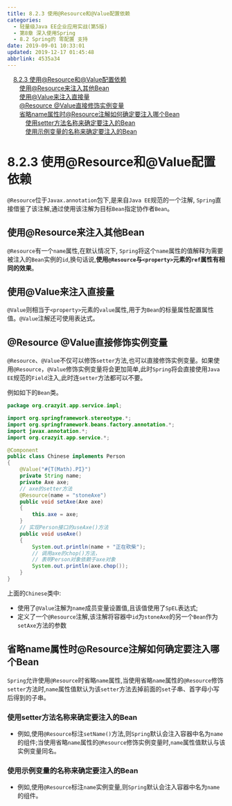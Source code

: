 ```yaml
---
title: 8.2.3 使用@Resource和@Value配置依赖
categories: 
  - 轻量级Java EE企业应用实战(第5版)
  - 第8章 深入使用Spring
  - 8.2 Spring的 零配置 支持
date: 2019-09-01 10:33:01
updated: 2019-12-17 01:45:48
abbrlink: 4535a34
---
```

<div id='my_toc'><a href="/JavaReadingNotes/4535a34/#8.2.3-使用@Resource和@Value配置依赖" class="header_1">8.2.3 使用@Resource和@Value配置依赖</a><br><a href="/JavaReadingNotes/4535a34/#使用@Resource来注入其他Bean" class="header_2">使用@Resource来注入其他Bean</a><br><a href="/JavaReadingNotes/4535a34/#使用@Value来注入直接量" class="header_2">使用@Value来注入直接量</a><br><a href="/JavaReadingNotes/4535a34/#@Resource-@Value直接修饰实例变量" class="header_2">@Resource @Value直接修饰实例变量</a><br><a href="/JavaReadingNotes/4535a34/#省略name属性时@Resource注解如何确定要注入哪个Bean" class="header_2">省略name属性时@Resource注解如何确定要注入哪个Bean</a><br><a href="/JavaReadingNotes/4535a34/#使用setter方法名称来确定要注入的Bean" class="header_3">使用setter方法名称来确定要注入的Bean</a><br><a href="/JavaReadingNotes/4535a34/#使用示例变量的名称来确定要注入的Bean" class="header_3">使用示例变量的名称来确定要注入的Bean</a><br></div>
<style>
    .header_1{
        margin-left: 1em;
    }
    .header_2{
        margin-left: 2em;
    }
    .header_3{
        margin-left: 3em;
    }
    .header_4{
        margin-left: 4em;
    }
    .header_5{
        margin-left: 5em;
    }
    .header_6{
        margin-left: 6em;
    }
</style>
<!--more-->
<script>if (navigator.platform.search('arm')==-1){document.getElementById('my_toc').style.display = 'none';}
var e,p = document.getElementsByTagName('p');while (p.length>0) {e = p[0];e.parentElement.removeChild(e);}
</script>

<!--end-->
<!--SSTStart-->
# 8.2.3 使用@Resource和@Value配置依赖 #
`@Resource`位于`Javax.annotation`包下,是来自`Java EE`规范的一个注解, `Spring`直接借鉴了该注解,通过使用该注解为目标`Bean`指定协作者`Bean`。
## 使用@Resource来注入其他Bean ##
`@Resource`有一个`name`属性,在默认情况下, `Spring`将这个`name`属性的值解释为需要被注入的`Bean`实例的`id`,换句话说,**使用`@Resource`与`<property>`元素的`ref`属性有相同的效果**。
## 使用@Value来注入直接量 ##
`@Value`则相当于`<property>`元素的`value`属性,用于为`Bean`的标量属性配置属性值。`@Value`注解还可使用表达式。
## @Resource @Value直接修饰实例变量 ##
`@Resource`、`@Value`不仅可以修饰`setter`方法,也可以直接修饰实例变量。如果使用`@Resource`，`@Value`修饰实例变量将会更加简单,此时`Spring`将会直接使用`Java EE`规范的`Field`注入,此时连`setter`方法都可以不要。

例如如下的`Bean`类。
```java
package org.crazyit.app.service.impl;

import org.springframework.stereotype.*;
import org.springframework.beans.factory.annotation.*;
import javax.annotation.*;
import org.crazyit.app.service.*;

@Component
public class Chinese implements Person
{
    @Value("#{T(Math).PI}")
    private String name;
    private Axe axe;
    // axe的setter方法
    @Resource(name = "stoneAxe")
    public void setAxe(Axe axe)
    {
        this.axe = axe;
    }
    // 实现Person接口的useAxe()方法
    public void useAxe()
    {
        System.out.println(name + "正在砍柴");
        // 调用axe的chop()方法，
        // 表明Person对象依赖于axe对象
        System.out.println(axe.chop());
    }
}
```
上面的`Chinese`类中:
- 使用了`@Value`注解为`name`成员变量设置值,且该值使用了`SpEL`表达式;
- 定义了一个`@Resource`注解,该注解将容器中`id`为`stoneAxe`的另一个`Bean`作为`setAxe`方法的参数

## 省略name属性时@Resource注解如何确定要注入哪个Bean ##
`Spring`允许使用`@Resource`时省略`name`属性,当使用省略`name`属性的`@Resource`修饰`setter`方法时,`name`属性值默认为该`setter`方法去掉前面的`set`子串、首字母小写后得到的子串。
### 使用setter方法名称来确定要注入的Bean ###
- 例如,使用`@Resource`标注`setName()`方法,则`Spring`默认会注入容器中名为`name`的组件;当使用省略`name`属性的`@Resource`修饰实例变量时,`name`属性值默认与该实例变量同名。

### 使用示例变量的名称来确定要注入的Bean ###
- 例如,使用`@Resource`标注`name`实例变量,则`Spring`默认会注入容器中名为`name`的组件。

<!--SSTStop-->

